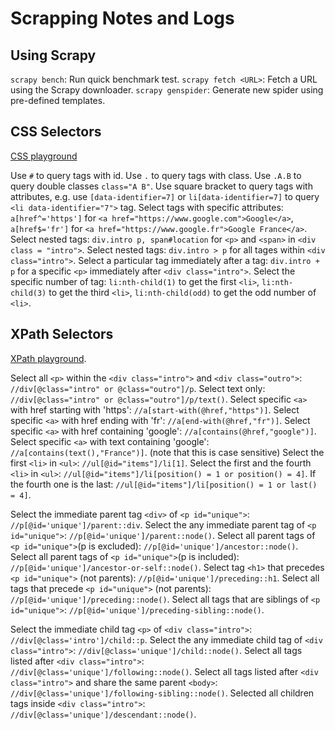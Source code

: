 # Scrapping Notes and Logs

## Using Scrapy

`scrapy bench`: Run quick benchmark test.
`scrapy fetch <URL>`: Fetch a URL using the Scrapy downloader.
`scrapy genspider`: Generate new spider using pre-defined templates.

## CSS Selectors

[CSS playground](https://try.jsoup.org/)

Use `#` to query tags with id. Use `.` to query tags with class. Use `.A.B` to query double classes `class="A B"`.
Use square bracket to query tags with attributes, e.g. use `[data-identifier=7]` or `li[data-identifier=7]` to query `<li data-identifier="7">` tag.
Select tags with specific attributes: `a[href^='https']` for `<a href="https://www.google.com">Google</a>`, `a[href$='fr']` for `<a href="https://www.google.fr">Google France</a>`.
Select nested tags: `div.intro p, span#location` for `<p>` and `<span>` in `<div class = "intro">`.
Select nested tags: `div.intro > p` for all tages within `<div class="intro">`.
Select a particular tag immediately after a tag: `div.intro + p` for a specific `<p>` immediately after `<div class="intro">`.
Select the specific number of tag: `li:nth-child(1)` to get the first `<li>`, `li:nth-child(3)` to get the third `<li>`, `li:nth-child(odd)` to get the odd number of `<li>`.

## XPath Selectors

[XPath playground](https://scrapinghub.github.io/xpath-playground/).


Select all `<p>` within the `<div class="intro">` and `<div class="outro">`: `//div[@class="intro" or @class="outro"]/p`. Select text only: `//div[@class="intro" or @class="outro"]/p/text()`.
Select specific `<a>` with href starting with 'https': `//a[start-with(@href,"https")]`.
Select specific `<a>` with href ending with 'fr': `//a[end-with(@href,"fr")]`.
Select specific `<a>` with href containing 'google': `//a[contains(@href,"google")]`.
Select specific `<a>` with text containing 'google': `//a[contains(text(),"France")]`. (note that this is case sensitive)
Select the first `<li>` in `<ul>`: `//ul[@id="items"]/li[1]`. Select the first and the fourth `<li>` in `<ul>`: `//ul[@id="items"]/li[position() = 1 or position() = 4]`. If the fourth one is the last: `//ul[@id="items"]/li[position() = 1 or last() = 4]`.


Select the immediate parent tag `<div>` of `<p id="unique">`: `//p[@id='unique']/parent::div`.
Select the any immediate parent tag of `<p id="unique">`: `//p[@id='unique']/parent::node()`.
Select all parent tags of `<p id="unique">`(p is excluded): `//p[@id='unique']/ancestor::node()`.
Select all parent tags of `<p id="unique">`(p is included): `//p[@id='unique']/ancestor-or-self::node()`.
Select tag `<h1>` that precedes `<p id="unique">` (not parents): `//p[@id='unique']/preceding::h1`.
Select all tags that precede `<p id="unique">` (not parents): `//p[@id='unique']/preceding::node()`.
Select all tags that are siblings of `<p id="unique">`: `//p[@id='unique']/preceding-sibling::node()`.


Select the immediate child tag `<p>` of `<div class="intro">`: `//div[@class='intro']/child::p`.
Select the any immediate child tag of `<div class="intro">`: `//div[@class='unique']/child::node()`.
Select all tags listed after `<div class="intro">`: `//div[@class='unique']/following::node()`.
Select all tags listed after `<div class="intro">` and share the same parent `<body>`: `//div[@class='unique']/following-sibling::node()`.
Selected all children tags inside `<div class="intro">`: `//div[@class='unique']/descendant::node()`.


